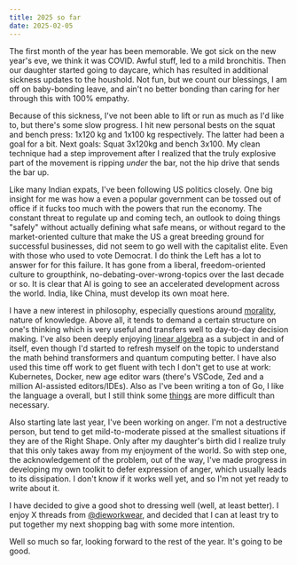 ```yaml
---
title: 2025 so far
date: 2025-02-05
---
```

The first month of the year has been memorable. We got sick on the new year's
eve, we think it was COVID. Awful stuff, led to a mild bronchitis. Then our
daughter started going to daycare, which has resulted in additional sickness
updates to the houshold. Not fun, but we count our blessings, I am off on
baby-bonding leave, and ain't no better bonding than caring for her through
this with 100% empathy.

Because of this sickness, I've not been able to lift or run as much as I'd like
to, but there's some slow progress. I hit new  personal bests on the squat and
bench press: 1x120 kg and 1x100 kg respectively. The latter had been a goal for
a bit. Next goals: Squat 3x120kg and bench 3x100. My clean technique had a step
improvement after I realized that the truly explosive part of the movement is
ripping _under_ the bar, not the hip drive that sends the bar up.

Like many Indian expats, I've been following US politics closely. One big
insight for me was how a even a popular government can be tossed out of office
if it fucks too much with the powers that run the economy. The constant threat
to regulate up and coming tech, an outlook to doing things "safely" without
actually defining what safe means, or without regard to the market-oriented
culture that make the US a great breeding ground for successful businesses, did
not seem to go well with the capitalist elite. Even with those who used to vote
Democrat. I do think the Left has a lot to answer for for this failure. It has
gone from a liberal, freedom-oriented culture to groupthink,
no-debating-over-wrong-topics over the last decade or so. It is clear that AI
is going to see an accelerated development across the world. India, like China,
must develop its own moat here.

I have a new interest in philosophy, especially questions around
[morality](https://www.amazon.com/Justice-Whats-Right-Thing-Do/dp/0374532508),
nature of knowledge. Above all, it tends to demand a certain structure on
one's thinking which is very useful and transfers well to day-to-day decision
making.  I've also been deeply enjoying [linear
algebra](https://ocw.mit.edu/courses/18-06-linear-algebra-spring-2010/video_galleries/video-lectures/)
as a subject in and of itself, even though I'd started to refresh myself on
the topic to understand the math behind transformers and quantum computing
better.  I have also used this time off work to get fluent with tech I don't
get to use at work: Kubernetes, Docker, new age editor wars (there's VSCode,
Zed and a million AI-assisted editors/IDEs). Also as I've been writing a ton
of Go, I like the language a overall, but I still think some
[things](https://stackoverflow.com/questions/10510691/how-to-check-whether-a-file-or-directory-exists)
are more difficult than necessary.

Also starting late last year, I've been working on anger. I'm not a destructive
person, but tend to get mild-to-moderate pissed at the smallest situations if
they are of the Right Shape. Only after my daughter's birth did I realize truly
that this only takes away from my enjoyment of the world. So with step one, the
acknowledgement of the problem, out of the way, I've made progress in
developing my own toolkit to defer expression of anger, which usually leads to
its dissipation. I don't know if it works well yet, and so I'm not yet ready to
write about it.

I have decided to give a good shot to dressing well (well, at least better). I
enjoy X threads from [@dieworkwear](https://dieworkwear.com/), and decided that
I can at least try to put together my next shopping bag with some more
intention.

Well so much so far, looking forward to the rest of the year. It's going to be
good.



